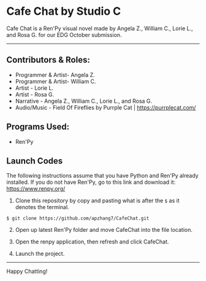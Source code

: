 # Cafe Chat by Studio C
Cafe Chat is a Ren'Py visual novel made by Angela Z., William C., Lorie L., and Rosa G. for our EDG October submission.

-------------------

## Contributors & Roles:
* Programmer & Artist- Angela Z.
* Programmer & Artist- William C.
* Artist - Lorie L.
* Artist - Rosa G.
* Narrative - Angela Z., William C., Lorie L., and Rosa G.
* Audio/Music - Field Of Fireflies by Purrple Cat | https://purrplecat.com/

## Programs Used:
* Ren'Py

## Launch Codes
The following instructions assume that you have Python and Ren'Py already installed.
  If you do not have Ren'Py, go to this link and download it: https://www.renpy.org/

1. Clone this repository by copy and pasting what is after the ```$``` as it denotes the terminal.
```
$ git clone https://github.com/apzhang7/CafeChat.git
```
2. Open up latest Ren'Py folder and move CafeChat into the file location.

3. Open the renpy application, then refresh and click CafeChat.

5. Launch the project.

-------------------

Happy Chatting!
